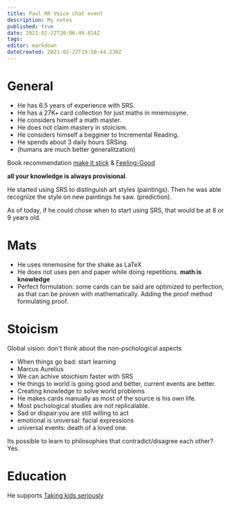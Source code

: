 ```yaml
---
title: Paul RR Voice chat event
description: My notes
published: true
date: 2021-02-22T20:06:49.814Z
tags: 
editor: markdown
dateCreated: 2021-02-22T19:50:44.230Z
---
```


# General
- He has 6.5 years of experience with SRS.
- He has a 27K+ card collection for just maths in mnemosyne.
- He considers himself a math master.
- He does not claim mastery in stoicism.
- He considers himself a begginer to Incremental Reading.
- He spends about 3 daily hours SRSing.
- (humans are much better generalitzation)

Book recommendation [make it stick](https://books.google.es/books/about/Make_It_Stick.html?id=oneWAwAAQBAJ&printsec=frontcover&source=kp_read_button&redir_esc=y#v=onepage&q&f=false) & [Feeling-Good](https://www.amazon.co.uk/Feeling-Good-New-Mood-Therapy/dp/0380810336)

**all your knowledge is always provisional**.

He started using SRS to distinguish art styles (paintings). Then he was able recognize the style on new paintings he saw. (prediction). 	


As of today, if he could chose when to start using SRS, that would be at 8 or 9 years old.



# Mats

- He uses mnemosine for the shake as LaTeX
- He does not uses pen and paper while doing repetitions.
**math is knowledge**
- Perfect formulation: some cards can be said are optimized to perfection, as that can be proven with mathematically. Adding the proof method formulating proof.


# Stoicism



Global vision: don't think about the non-pschological aspects
- When things go bad: start learning
- Marcus Aurelius
- We can achive stoichism faster with SRS
- He things to world is going good and better, current events are better.
- Creating knowledge to solve world problems
- He makes cards manually as most of the source is his own life.
- Most pschological studies are not replicalable.
- Sad or dispair:you are still willing to act
- emotional is universal: facial expressions
- universal events: death of a loved one.

Its possible to learn to philosophies that contradict/disagree each other?
Yes.


# Education

He supports [Taking kids seriously](https://en.wikipedia.org/wiki/Taking_Children_Seriously)